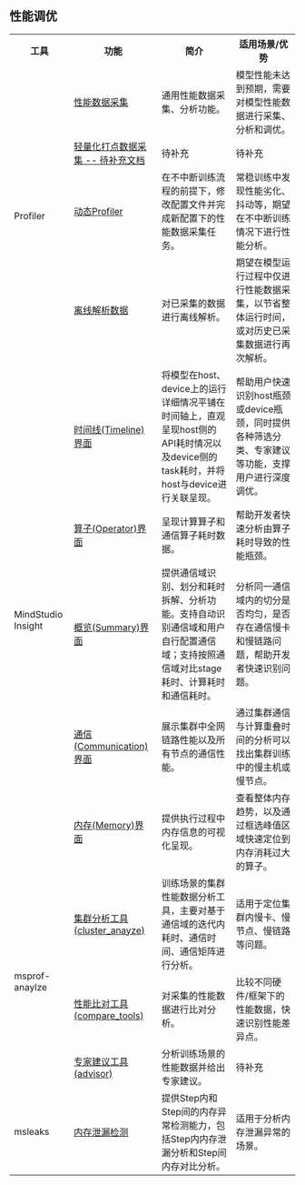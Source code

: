 ## 性能调优

<table>
    <tr>
        <th>工具</th>
        <th>功能</th>
        <th>简介</th>
        <th>适用场景/优势 </th>
    </tr>
    <tr>
        <td rowspan="4">Profiler</td>
        <td><a href="https://www.mindspore.cn/tutorials/zh-CN/master/debug/profiler.html#方式一-mindsporeprofilerprofile接口使能">性能数据采集</a></td>
        <td>通用性能数据采集、分析功能。</td>
        <td>模型性能未达到预期，需要对模型性能数据进行采集、分析和调优。</td>
    </tr>
    <tr>
        <td><a href="xxx">轻量化打点数据采集 -- 待补充文档</a></td>
        <td>待补充</td>
        <td>待补充</td>
    </tr>
    <tr>
        <td><a href="https://www.mindspore.cn/tutorials/zh-CN/master/debug/profiler.html#方式二-动态profiler使能">动态Profiler</a></td>
        <td>在不中断训练流程的前提下，修改配置文件并完成新配置下的性能数据采集任务。</td>
        <td>常稳训练中发现性能劣化、抖动等，期望在不中断训练情况下进行性能分析。</td>
    </tr>
    <tr>
        <td><a href="https://www.mindspore.cn/tutorials/zh-CN/master/debug/profiler.html#方式四-离线解析">离线解析数据</a></td>
        <td>对已采集的数据进行离线解析。</td>
        <td>期望在模型运行过程中仅进行性能数据采集，以节省整体运行时间，或对历史已采集数据进行再次解析。</td>
    </tr>
    <tr>
        <td rowspan="5">MindStudio Insight</td>
        <td><a href="https://www.hiascend.com/document/detail/zh/mindstudio/80RC1/GUI_baseddevelopmenttool/msascendinsightug/Insight_userguide_0034.html">时间线(Timeline)界面</a></td>
        <td>将模型在host、device上的运行详细情况平铺在时间轴上，直观呈现host侧的API耗时情况以及device侧的task耗时，并将host与device进行关联呈现。</td>
        <td>帮助用户快速识别host瓶颈或device瓶颈，同时提供各种筛选分类、专家建议等功能，支撑用户进行深度调优。</td>
    </tr>
    <tr>
        <td><a href="https://www.hiascend.com/document/detail/zh/mindstudio/80RC1/GUI_baseddevelopmenttool/msascendinsightug/Insight_userguide_0045.html">算子(Operator)界面</a></td>
        <td>呈现计算算子和通信算子耗时数据。</td>
        <td>帮助开发者快速分析由算子耗时导致的性能瓶颈。</td>
    </tr>
    <tr>
        <td><a href="https://www.hiascend.com/document/detail/zh/mindstudio/80RC1/GUI_baseddevelopmenttool/msascendinsightug/Insight_userguide_0049.html">概览(Summary)界面</a></td>
        <td>提供通信域识别、划分和耗时拆解、分析功能。支持自动识别通信域和用户自行配置通信域；支持按照通信域对比stage耗时、计算耗时和通信耗时。</td>
        <td>分析同一通信域内的切分是否均匀，是否存在通信慢卡和慢链路问题，帮助开发者快速识别问题。</td>
    </tr>
    <tr>
        <td><a href="https://www.hiascend.com/document/detail/zh/mindstudio/80RC1/GUI_baseddevelopmenttool/msascendinsightug/Insight_userguide_0052.html">通信(Communication)界面</a></td>
        <td>展示集群中全网链路性能以及所有节点的通信性能。</td>
        <td>通过集群通信与计算重叠时间的分析可以找出集群训练中的慢主机或慢节点。</td>
    </tr>
    <tr>
        <td><a href="https://www.hiascend.com/document/detail/zh/mindstudio/80RC1/GUI_baseddevelopmenttool/msascendinsightug/Insight_userguide_0041.html">内存(Memory)界面</a></td>
        <td>提供执行过程中内存信息的可视化呈现。</td>
        <td>查看整体内存趋势，以及通过框选峰值区域快速定位到内存消耗过大的算子。</td>
    </tr>
    <tr>
        <td rowspan="3">msprof-anaylze</td>
        <td><a href="https://gitee.com/ascend/mstt/blob/br_release_MindStudio_8.1.RC1_TR5_20260623/profiler/msprof_analyze/cluster_analyse/README.md">集群分析工具(cluster_anayze)</a></td>
        <td>训练场景的集群性能数据分析工具，主要对基于通信域的迭代内耗时、通信时间、通信矩阵进行分析。</td>
        <td>适用于定位集群内慢卡、慢节点、慢链路等问题。</td>
    </tr>
    <tr>
        <td><a href="https://gitee.com/ascend/mstt/blob/br_release_MindStudio_8.1.RC1_TR5_20260623/profiler/msprof_analyze/compare_tools/README.md">性能比对工具(compare_tools)</a></td>
        <td>对采集的性能数据进行比对分析。</td>
        <td>比较不同硬件/框架下的性能数据，快速识别性能差异点。</td>
    </tr>
    <tr>
        <td><a href="https://gitee.com/ascend/mstt/blob/br_release_MindStudio_8.1.RC1_TR5_20260623/profiler/msprof_analyze/advisor/README.md">专家建议工具(advisor)</a></td>
        <td>分析训练场景的性能数据并给出专家建议。</td>
        <td>待补充</td>
    </tr>
    <tr>
        <td rowspan="1">msleaks</td>
        <td><a href="https://www.hiascend.com/document/detail/zh/mindstudio/80RC1/T&ITools/msleaks/atlas_msleaks_0001.html">内存泄漏检测</a></td>
        <td>提供Step内和Step间的内存异常检测能力，包括Step内内存泄漏分析和Step间内存对比分析。</td>
        <td>适用于分析内存泄漏异常的场景。</td>
    </tr>
</table>
